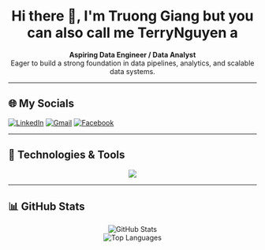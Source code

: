 <h1 align="center">Hi there 👋, I'm Truong Giang but you can also call me TerryNguyen a</h1>

<p align="center">
  <b>Aspiring Data Engineer / Data Analyst</b><br>
  Eager to build a strong foundation in data pipelines, analytics, and scalable data systems.
</p>


---

## 🌐 My Socials
[![LinkedIn](https://img.shields.io/badge/LinkedIn-0077B5?style=flat&logo=linkedin&logoColor=white)](https://www.linkedin.com/in/nguyen-ho-truong-giang-6b4b8b269/)
[![Gmail](https://img.shields.io/badge/Gmail-D14836?style=flat&logo=gmail&logoColor=white)](mailto:giangnht1403@gmail.com)
[![Facebook](https://img.shields.io/badge/Facebook-1877F2?style=flat&logo=facebook&logoColor=white)](https://www.facebook.com/nguyen.giang.329701/)

---

## 🔧 Technologies & Tools

<p align="center">
  <img src="https://skillicons.dev/icons?i=python,linux,azure,git,github,postgres&perline=6" />
</p>

---

## 📊 GitHub Stats

<p align="center">
  <img src="https://github-readme-stats.vercel.app/api?username=TerryNguyen1403&show_icons=true&theme=dark" alt="GitHub Stats" />
  <br />
  <img src="https://github-readme-stats.vercel.app/api/top-langs/?username=TerryNguyen1403&layout=compact&theme=dark" alt="Top Languages" />
</p>
